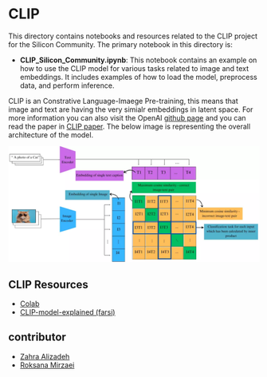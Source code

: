 # CLIP

This directory contains notebooks and resources related to the CLIP project for the Silicon Community. The primary notebook in this directory is:

- **CLIP_Silicon_Community.ipynb**: This notebook contains an example on how to use the CLIP model for various tasks related to image and text embeddings. It includes examples of how to load the model, preprocess data, and perform inference.


CLIP is an Constrative Language-Imaege Pre-training, this means that image and text are having the very simialr embeddings in latent space. For more information you can also visit the OpenAI [github page](https://github.com/openai/CLIP) and you can read the paper in [CLIP paper](https://arxiv.org/abs/2103.00020). The below image is representing the overall architecture of the model.


![alt text](image.png)


## CLIP Resources
- [Colab](https://colab.research.google.com/drive/1KvmR5oIGrzatp5vCy60JWO9tSGngyQTv?usp=sharing)
- [CLIP-model-explained (farsi)](https://virgool.io/silicon-brain/%D9%85%D8%AF%D9%84-clip-%D8%A7%D8%B2-%D8%B5%D9%81%D8%B1-%D8%AA%D8%A7-%D8%B5%D8%AF-kj26olguul45)


## contributor
- [Zahra Alizadeh](https://github.com/zahra-alizadeh)
- [Roksana Mirzaei](https://github.com/roksana-mirzaei)


